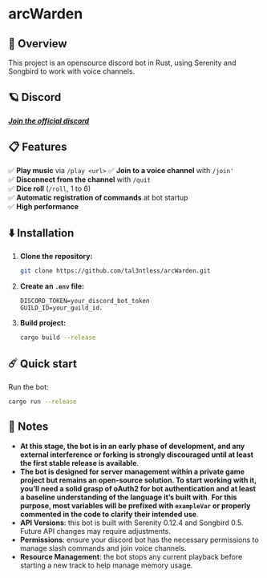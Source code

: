 # **arcWarden**

## 🌿 Overview
This project is an opensource discord bot in Rust, using Serenity and Songbird to work with voice channels.

## 🪐 Discord
[***Join the official discord***](https://discord.gg/ygfqd8Mtps)

## 📋 Features
✅ **Play music** via `/play <url>` 
✅ **Join to a voice channel** with `/join'`  
✅ **Disconnect from the channel** with `/quit`  
✅ **Dice roll** (`/roll`, 1 to 6)  
✅ **Automatic registration of commands** at bot startup  
✅ **High performance**

## ⬇️ Installation
1. **Clone the repository:**
    ```bash
    git clone https://github.com/tal3ntless/arcWarden.git
    ```  
2. **Create an `.env` file:**
    ```env
    DISCORD_TOKEN=your_discord_bot_token
    GUILD_ID=your_guild_id.
    ```  
3. **Build project:**
    ```bash
    cargo build --release
    ```  

## ☄️ Quick start
Run the bot:
```bash
cargo run --release
```

## 📎 Notes
- **At this stage, the bot is in an early phase of development, and any external interference or forking is strongly discouraged until at least the first stable release is available**.
- **The bot is designed for server management within a private game project but remains an open-source solution. To start working with it, you’ll need a solid grasp of oAuth2 for bot authentication and at least a baseline understanding of the language it’s built with**. **For this purpose, most variables will be prefixed with `exampleVar` or properly commented in the code to clarify their intended use**.
- **API Versions**: this bot is built with Serenity 0.12.4 and Songbird 0.5. Future API changes may require adjustments.
- **Permissions**: ensure your discord bot has the necessary permissions to manage slash commands and join voice channels.
- **Resource Management**: the bot stops any current playback before starting a new track to help manage memory usage.
